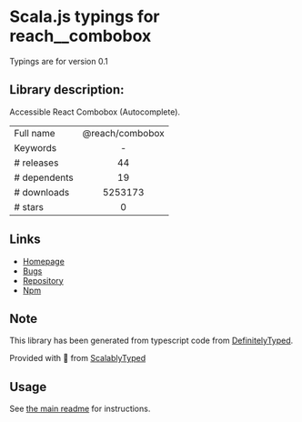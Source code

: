 
# Scala.js typings for reach__combobox

Typings are for version 0.1

## Library description:
Accessible React Combobox (Autocomplete).

|                    |                 |
| ------------------ | :-------------: |
| Full name          | @reach/combobox |
| Keywords           | - |
| # releases         | 44 |
| # dependents       | 19 |
| # downloads        | 5253173 |
| # stars            | 0 |

## Links
- [Homepage](https://github.com/reach/reach-ui#readme)
- [Bugs](https://github.com/reach/reach-ui/issues)
- [Repository](https://github.com/reach/reach-ui)
- [Npm](https://www.npmjs.com/package/%40reach%2Fcombobox)
    


## Note
This library has been generated from typescript code from [DefinitelyTyped](https://definitelytyped.org).

Provided with :purple_heart: from [ScalablyTyped](https://github.com/oyvindberg/ScalablyTyped)

## Usage
See [the main readme](../../readme.md) for instructions.


